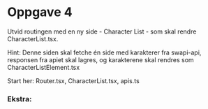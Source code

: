 # Oppgave 4
Utvid routingen med en ny side - Character List - som skal rendre CharacterList.tsx.

Hint: Denne siden skal fetche én side med karakterer fra swapi-api, responsen fra apiet skal lagres, og karakterene skal rendres som CharacterListElement.tsx

Start her: Router.tsx, CharacterList.tsx, apis.ts

### Ekstra: